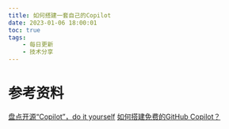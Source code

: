 ```yaml
---
title: 如何搭建一套自己的Copilot
date: 2023-01-06 18:00:01
toc: true
tags:
    - 每日更新
    - 技术分享
---
```



# 参考资料
[盘点开源“Copilot”，do it yourself](https://lowin.li/2022/06/27/pan-dian-kai-yuan-copilot/)
[如何搭建免费的GitHub Copilot？](https://blog.csdn.net/gel1234/article/details/127050405)